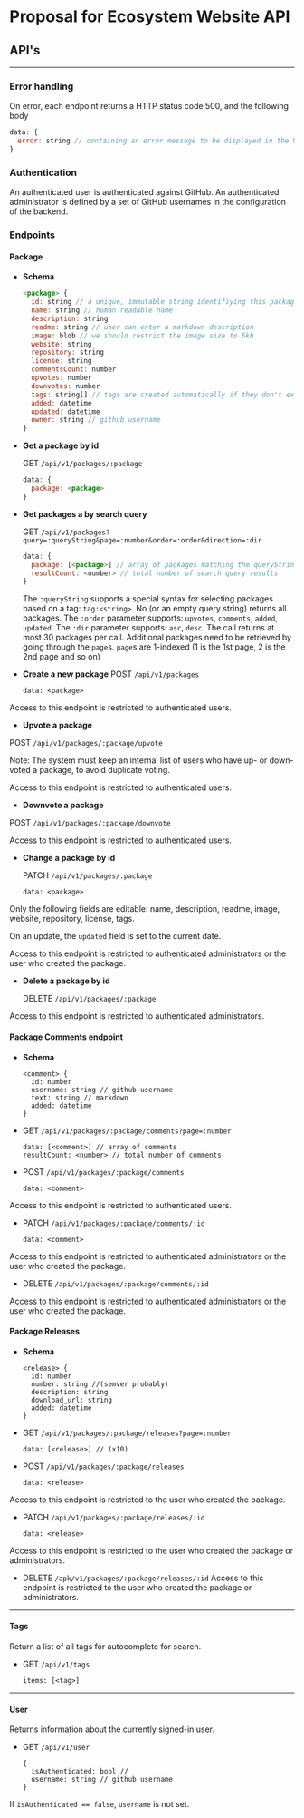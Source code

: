 # Proposal for Ecosystem Website API

## API's

---

### Error handling

On error, each endpoint returns a HTTP status code 500, and the following body
```javascript
data: {
  error: string // containing an error message to be displayed in the UI
}
```

### Authentication

An authenticated user is authenticated against GitHub.
An authenticated administrator is defined by a set of GitHub usernames in the configuration of the backend.

### Endpoints

#### Package

- **Schema**

  ```javascript
  <package> {
    id: string // a unique, immutable string identifiying this package. allowed: [a-z-_]{2,}
    name: string // human readable name
    description: string 
    readme: string // user can enter a markdown description
    image: blob // we should restrict the image size to 5kb
    website: string
    repository: string
    license: string
    commentsCount: number
    upvotes: number
    downvotes: number
    tags: string[] // tags are created automatically if they don't exist yet. Only [a-z-_]{2,} is allowed for tags.
    added: datetime
    updated: datetime
    owner: string // github username
  }

  ```

- **Get a package by id**

  GET `/api/v1/packages/:package`
  ```javascript
  data: {
    package: <package>
  }
  ```
  
  
- **Get packages a by search query**
  
  GET `/api/v1/packages?query=:queryString&page=:number&order=:order&direction=:dir`
  ```javascript
  data: {
    package: [<package>] // array of packages matching the queryString
    resultCount: <number> // total number of search query results
  }
  ```
  The `:queryString` supports a special syntax for selecting packages based on a tag: `tag:<string>`. No (or an empty query string) returns all packages.
  The `:order` parameter supports: `upvotes`, `comments`, `added`, `updated`.
  The `:dir` parameter supports: `asc`, `desc`.
  The call returns at most 30 packages per call. Additional packages need to be retrieved by going through the `page`s. `page`s are 1-indexed (1 is the 1st page, 2 is the 2nd page and so on)
    
- **Create a new package**
  POST `/api/v1/packages`
  ```
  data: <package>
  ```
Access to this endpoint is restricted to authenticated users.

- **Upvote a package**

POST `/api/v1/packages/:package/upvote`

Note: The system must keep an internal list of users who have up- or down-voted a package, to avoid duplicate voting.

Access to this endpoint is restricted to authenticated users.

- **Downvote a package**

POST `/api/v1/packages/:package/downvote`

Access to this endpoint is restricted to authenticated users.


  
- **Change a package by id**

  PATCH `/api/v1/packages/:package`
  ```
  data: <package>
  ```

Only the following fields are editable: name, description, readme, image, website, repository, license, tags.

On an update, the `updated` field is set to the current date.
  
Access to this endpoint is restricted to authenticated administrators or the user who created the package.

- **Delete a package by id**

  DELETE `/api/v1/packages/:package`

Access to this endpoint is restricted to authenticated administrators.

#### Package Comments endpoint

- **Schema**

  ```
  <comment> {
    id: number
    username: string // github username
    text: string // markdown
    added: datetime
  }
  ```

- GET `/api/v1/packages/:package/comments?page=:number`
  ```
  data: [<comment>] // array of comments
  resultCount: <number> // total number of comments
  ```
  
- POST `/api/v1/packages/:package/comments`
  ```
  data: <comment>
  ```
 
Access to this endpoint is restricted to authenticated users.
 
- PATCH `/api/v1/packages/:package/comments/:id`
  ```
  data: <comment>
  ```
Access to this endpoint is restricted to authenticated administrators or the user who created the package.
 
- DELETE `/api/v1/packages/:package/comments/:id`

Access to this endpoint is restricted to authenticated administrators or the user who created the package.

#### Package Releases

- **Schema**

  ```
  <release> {
    id: number
    number: string //(semver probably)
    description: string
    download_url: string
    added: datetime
  }
  ```

- GET `/api/v1/packages/:package/releases?page=:number`
  ```
  data: [<release>] // (x10)
  ```
- POST `/api/v1/packages/:package/releases`
  ```
  data: <release>
  ```
  
Access to this endpoint is restricted to the user who created the package.
 
- PATCH `/api/v1/packages/:package/releases/:id`
  ```
  data: <release>
  ```
Access to this endpoint is restricted to the user who created the package or administrators.

- DELETE `/apk/v1/packages/:package/releases/:id`
Access to this endpoint is restricted to the user who created the package or administrators.

---

#### Tags

Return a list of all tags for autocomplete for search.

- GET `/api/v1/tags`
  ```
  items: [<tag>]
  ```

---

#### User

Returns information about the currently signed-in user.

- GET `/api/v1/user`
  ```
  {
    isAuthenticated: bool //
    username: string // github username
  }
  ```

If `isAuthenticated == false`, `username` is not set.